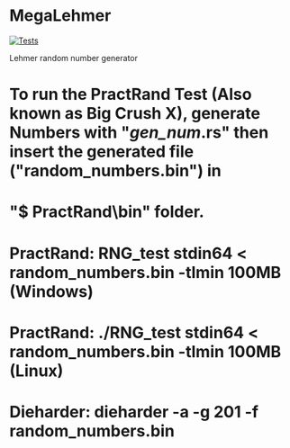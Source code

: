 # MegaLehmer
[![Tests](https://github.com/matias-gonz/mega-lehmer/actions/workflows/rust.yml/badge.svg)](https://github.com/matias-gonz/mega-lehmer/actions/workflows/rust.yml)

Lehmer random number generator

# To run the PractRand Test (Also known as Big Crush X), generate Numbers with "_gen_num_.rs" then insert the generated file ("random_numbers.bin") in
# "$ PractRand\bin" folder.
# PractRand: RNG_test stdin64 < random_numbers.bin -tlmin 100MB (Windows)
# PractRand: ./RNG_test stdin64 < random_numbers.bin -tlmin 100MB (Linux)
# Dieharder: dieharder -a -g 201 -f random_numbers.bin
